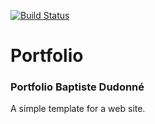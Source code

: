 [![Build Status](https://codefirst.iut.uca.fr/api/badges/baptiste.dudonne/Portfolio/status.svg)](https://codefirst.iut.uca.fr/baptiste.dudonne/Portfolio)  



# Portfolio

### Portfolio Baptiste Dudonné

A simple template for a web site.